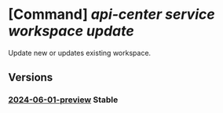 # [Command] _api-center service workspace update_

Update new or updates existing workspace.

## Versions

### [2024-06-01-preview](/Resources/mgmt-plane/L3N1YnNjcmlwdGlvbnMve30vcmVzb3VyY2Vncm91cHMve30vcHJvdmlkZXJzL21pY3Jvc29mdC5hcGljZW50ZXIvc2VydmljZXMve30vd29ya3NwYWNlcy97fQ==/2024-06-01-preview.xml) **Stable**

<!-- mgmt-plane /subscriptions/{}/resourcegroups/{}/providers/microsoft.apicenter/services/{}/workspaces/{} 2024-06-01-preview -->
